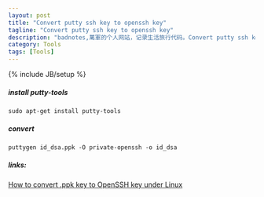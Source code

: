 ```yaml
---
layout: post
title: "Convert putty ssh key to openssh key"
tagline: "Convert putty ssh key to openssh key"
description: "badnotes,萬軍的个人网站，记录生活旅行代码。Convert putty ssh key to openssh key"
category: Tools
tags: [Tools]
---
```

{% include JB/setup %}


##### install putty-tools

`sudo apt-get install putty-tools`

##### convert

`puttygen id_dsa.ppk -O private-openssh -o id_dsa`


##### links:

[How to convert .ppk key to OpenSSH key under Linux](http://superuser.com/questions/232362/how-to-convert-ppk-key-to-openssh-key-under-linux)
